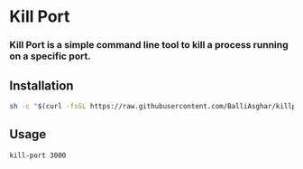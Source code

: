 # Kill Port

### Kill Port is a simple command line tool to kill a process running on a specific port.

## Installation

```bash
sh -c "$(curl -fsSL https://raw.githubusercontent.com/BalliAsghar/killport/main/install.sh)"
```

## Usage

```bash
kill-port 3000
```
